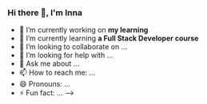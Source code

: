 ### Hi there 👋, I'm Inna

- 🔭 I’m currently working on **my learning**
- 🌱 I’m currently learning **a Full Stack Developer course**
- 👯 I’m looking to collaborate on ...
- 🤔 I’m looking for help with ...
- 💬 Ask me about ...
- 📫 How to reach me: ...
- 😄 Pronouns: ...
- ⚡ Fun fact: ...
-->

